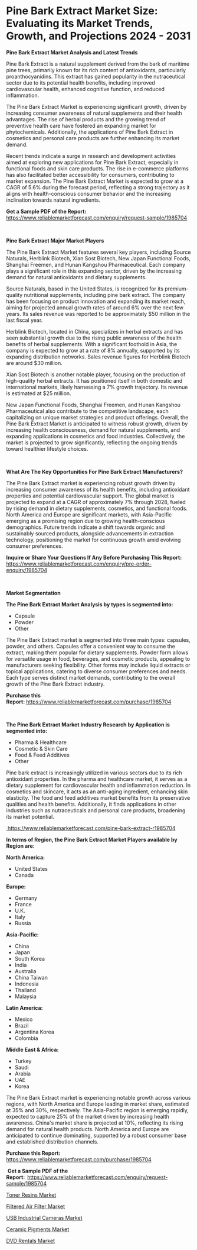 <p><h1>Pine Bark Extract Market Size: Evaluating its Market Trends, Growth, and Projections 2024 - 2031</h1></p><p><strong>Pine Bark Extract Market Analysis and Latest Trends</strong></p>
<p><p>Pine Bark Extract is a natural supplement derived from the bark of maritime pine trees, primarily known for its rich content of antioxidants, particularly proanthocyanidins. This extract has gained popularity in the nutraceutical sector due to its potential health benefits, including improved cardiovascular health, enhanced cognitive function, and reduced inflammation. </p><p>The Pine Bark Extract Market is experiencing significant growth, driven by increasing consumer awareness of natural supplements and their health advantages. The rise of herbal products and the growing trend of preventive health care have fostered an expanding market for phytochemicals. Additionally, the applications of Pine Bark Extract in cosmetics and personal care products are further enhancing its market demand.</p><p>Recent trends indicate a surge in research and development activities aimed at exploring new applications for Pine Bark Extract, especially in functional foods and skin care products. The rise in e-commerce platforms has also facilitated better accessibility for consumers, contributing to market expansion. The Pine Bark Extract Market is expected to grow at a CAGR of 5.6% during the forecast period, reflecting a strong trajectory as it aligns with health-conscious consumer behavior and the increasing inclination towards natural ingredients.</p></p>
<p><strong>Get a Sample PDF of the Report:&nbsp;</strong> <a href="https://www.reliablemarketforecast.com/enquiry/request-sample/1985704?utm_campaign=1082&utm_medium=2&utm_source=Github&utm_content=ia&utm_term=15112024&utm_id=pine-bark-extract">https://www.reliablemarketforecast.com/enquiry/request-sample/1985704</a></p>
<p>&nbsp;</p>
<p><strong>Pine Bark Extract Major Market Players</strong></p>
<p><p>The Pine Bark Extract Market features several key players, including Source Naturals, Herblink Biotech, Xian Sost Biotech, New Japan Functional Foods, Shanghai Freemen, and Hunan Kangshou Pharmaceutical. Each company plays a significant role in this expanding sector, driven by the increasing demand for natural antioxidants and dietary supplements.</p><p>Source Naturals, based in the United States, is recognized for its premium-quality nutritional supplements, including pine bark extract. The company has been focusing on product innovation and expanding its market reach, aiming for projected annual growth rates of around 6% over the next few years. Its sales revenue was reported to be approximately $50 million in the last fiscal year.</p><p>Herblink Biotech, located in China, specializes in herbal extracts and has seen substantial growth due to the rising public awareness of the health benefits of herbal supplements. With a significant foothold in Asia, the company is expected to grow at a rate of 8% annually, supported by its expanding distribution networks. Sales revenue figures for Herblink Biotech are around $30 million.</p><p>Xian Sost Biotech is another notable player, focusing on the production of high-quality herbal extracts. It has positioned itself in both domestic and international markets, likely harnessing a 7% growth trajectory. Its revenue is estimated at $25 million.</p><p>New Japan Functional Foods, Shanghai Freemen, and Hunan Kangshou Pharmaceutical also contribute to the competitive landscape, each capitalizing on unique market strategies and product offerings. Overall, the Pine Bark Extract Market is anticipated to witness robust growth, driven by increasing health consciousness, demand for natural supplements, and expanding applications in cosmetics and food industries. Collectively, the market is projected to grow significantly, reflecting the ongoing trends toward healthier lifestyle choices.</p></p>
<p>&nbsp;</p>
<p><strong>What Are The Key Opportunities For Pine Bark Extract Manufacturers?</strong></p>
<p><p>The Pine Bark Extract market is experiencing robust growth driven by increasing consumer awareness of its health benefits, including antioxidant properties and potential cardiovascular support. The global market is projected to expand at a CAGR of approximately 7% through 2028, fueled by rising demand in dietary supplements, cosmetics, and functional foods. North America and Europe are significant markets, with Asia-Pacific emerging as a promising region due to growing health-conscious demographics. Future trends indicate a shift towards organic and sustainably sourced products, alongside advancements in extraction technology, positioning the market for continuous growth amid evolving consumer preferences.</p></p>
<p><strong>Inquire or Share Your Questions If Any Before Purchasing This Report:</strong> <a href="https://www.reliablemarketforecast.com/enquiry/pre-order-enquiry/1985704?utm_campaign=1082&utm_medium=2&utm_source=Github&utm_content=ia&utm_term=15112024&utm_id=pine-bark-extract">https://www.reliablemarketforecast.com/enquiry/pre-order-enquiry/1985704</a></p>
<p>&nbsp;</p>
<p><strong>Market Segmentation</strong></p>
<p><strong>The Pine Bark Extract Market Analysis by types is segmented into:</strong></p>
<p><ul><li>Capsule</li><li>Powder</li><li>Other</li></ul></p>
<p><p>The Pine Bark Extract market is segmented into three main types: capsules, powder, and others. Capsules offer a convenient way to consume the extract, making them popular for dietary supplements. Powder form allows for versatile usage in food, beverages, and cosmetic products, appealing to manufacturers seeking flexibility. Other forms may include liquid extracts or topical applications, catering to diverse consumer preferences and needs. Each type serves distinct market demands, contributing to the overall growth of the Pine Bark Extract industry.</p></p>
<p><strong>Purchase this Report:&nbsp;</strong><a href="https://www.reliablemarketforecast.com/purchase/1985704?utm_campaign=1082&utm_medium=2&utm_source=Github&utm_content=ia&utm_term=15112024&utm_id=pine-bark-extract">https://www.reliablemarketforecast.com/purchase/1985704</a></p>
<p>&nbsp;</p>
<p><strong>The Pine Bark Extract Market Industry Research by Application is segmented into:</strong></p>
<p><ul><li>Pharma & Healthcare</li><li>Cosmetic & Skin Care</li><li>Food & Feed Additives</li><li>Other</li></ul></p>
<p><p>Pine bark extract is increasingly utilized in various sectors due to its rich antioxidant properties. In the pharma and healthcare market, it serves as a dietary supplement for cardiovascular health and inflammation reduction. In cosmetics and skincare, it acts as an anti-aging ingredient, enhancing skin elasticity. The food and feed additives market benefits from its preservative qualities and health benefits. Additionally, it finds applications in other industries such as nutraceuticals and personal care products, broadening its market potential.</p></p>
<p><a href="https://www.reliablemarketforecast.com/pine-bark-extract-r1985704?utm_campaign=1082&utm_medium=2&utm_source=Github&utm_content=ia&utm_term=15112024&utm_id=pine-bark-extract">&nbsp;https://www.reliablemarketforecast.com/pine-bark-extract-r1985704</a></p>
<p><strong>In terms of Region, the Pine Bark Extract Market Players available by Region are:</strong></p>
<p>
    <p> <strong> North America: </strong>
        <ul>
            <li>United States</li>
            <li>Canada</li>
        </ul>
        </p> 
    <p> <strong> Europe: </strong>
        <ul>
            <li>Germany</li>
            <li>France</li>
            <li>U.K.</li>
            <li>Italy</li>
            <li>Russia</li>
        </ul>
        </p> 
    <p> <strong> Asia-Pacific: </strong>
        <ul>
            <li>China</li>
            <li>Japan</li>
            <li>South Korea</li>
            <li>India</li>
            <li>Australia</li>
            <li>China Taiwan</li>
            <li>Indonesia</li>
            <li>Thailand</li>
            <li>Malaysia</li>
        </ul>
        </p> 
    <p> <strong> Latin America: </strong>
        <ul>
            <li>Mexico</li>
            <li>Brazil</li>
            <li>Argentina Korea</li>
            <li>Colombia</li>
        </ul>
        </p> 
    <p> <strong> Middle East & Africa: </strong>
        <ul>
            <li>Turkey</li>
            <li>Saudi</li>
            <li>Arabia</li>
            <li>UAE</li>
            <li>Korea</li>
        </ul>
    </p>
    </p>
<p><p>The Pine Bark Extract market is experiencing notable growth across various regions, with North America and Europe leading in market share, estimated at 35% and 30%, respectively. The Asia-Pacific region is emerging rapidly, expected to capture 25% of the market driven by increasing health awareness. China's market share is projected at 10%, reflecting its rising demand for natural health products. North America and Europe are anticipated to continue dominating, supported by a robust consumer base and established distribution channels.</p></p>
<p><strong>Purchase this Report: </strong><a href="https://www.reliablemarketforecast.com/purchase/1985704?utm_campaign=1082&utm_medium=2&utm_source=Github&utm_content=ia&utm_term=15112024&utm_id=pine-bark-extract">https://www.reliablemarketforecast.com/purchase/1985704</a></p>
<p>&nbsp;<strong>Get a Sample PDF of the Report:&nbsp;&nbsp;</strong><a href="https://www.reliablemarketforecast.com/enquiry/request-sample/1985704?utm_campaign=1082&utm_medium=2&utm_source=Github&utm_content=ia&utm_term=15112024&utm_id=pine-bark-extract">https://www.reliablemarketforecast.com/enquiry/request-sample/1985704</a></p>
<p><strong></strong></p>
<p><p><a href="https://www.linkedin.com/pulse/in-depth-analysis-global-toner-resins-market-scope-its-rapid-wv0fc?utm_campaign=1082&utm_medium=2&utm_source=Github&utm_content=ia&utm_term=15112024&utm_id=pine-bark-extract">Toner Resins Market</a></p><p><a href="https://www.linkedin.com/pulse/global-filtered-air-filter-market-share-growth-opportunities-xjv5c?utm_campaign=1082&utm_medium=2&utm_source=Github&utm_content=ia&utm_term=15112024&utm_id=pine-bark-extract">Filtered Air Filter Market</a></p><p><a href="https://issuu.com/reportprime-2/docs/usb-industrial-cameras-market-size-_2dba88cef87655?utm_campaign=1082&utm_medium=2&utm_source=Github&utm_content=ia&utm_term=15112024&utm_id=pine-bark-extract">USB Industrial Cameras Market</a></p><p><a href="https://www.linkedin.com/pulse/exploring-ceramic-pigments-market-strategic-insights-growth-opportunities-fv73c?utm_campaign=1082&utm_medium=2&utm_source=Github&utm_content=ia&utm_term=15112024&utm_id=pine-bark-extract">Ceramic Pigments Market</a></p><p><a href="https://issuu.com/reportprime-2/docs/dvd-rentals-market-size-2030.pptx_bfbbe51aedb8ad?utm_campaign=1082&utm_medium=2&utm_source=Github&utm_content=ia&utm_term=15112024&utm_id=pine-bark-extract">DVD Rentals Market</a></p></p>